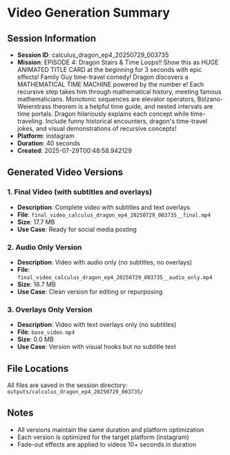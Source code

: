 # Video Generation Summary

## Session Information
- **Session ID**: calculus_dragon_ep4_20250729_003735
- **Mission**: EPISODE 4: Dragon Stairs & Time Loops!! Show this as HUGE ANIMATED TITLE CARD at the beginning for 3 seconds with epic effects! Family Guy time-travel comedy! Dragon discovers a MATHEMATICAL TIME MACHINE powered by the number e! Each recursive step takes him through mathematical history, meeting famous mathematicians. Monotonic sequences are elevator operators, Bolzano-Weierstrass theorem is a helpful time guide, and nested intervals are time portals. Dragon hilariously explains each concept while time-traveling. Include funny historical encounters, dragon's time-travel jokes, and visual demonstrations of recursive concepts!
- **Platform**: instagram
- **Duration**: 40 seconds
- **Created**: 2025-07-29T00:48:58.942129

## Generated Video Versions

### 1. Final Video (with subtitles and overlays)
- **Description**: Complete video with subtitles and text overlays
- **File**: `final_video_calculus_dragon_ep4_20250729_003735__final.mp4`
- **Size**: 17.7 MB
- **Use Case**: Ready for social media posting

### 2. Audio Only Version
- **Description**: Video with audio only (no subtitles, no overlays)
- **File**: `final_video_calculus_dragon_ep4_20250729_003735__audio_only.mp4`
- **Size**: 18.7 MB
- **Use Case**: Clean version for editing or repurposing

### 3. Overlays Only Version
- **Description**: Video with text overlays only (no subtitles)
- **File**: `base_video.mp4`
- **Size**: 0.0 MB
- **Use Case**: Version with visual hooks but no subtitle text

## File Locations
All files are saved in the session directory: `outputs/calculus_dragon_ep4_20250729_003735/`

## Notes
- All versions maintain the same duration and platform optimization
- Each version is optimized for the target platform (instagram)
- Fade-out effects are applied to videos 10+ seconds in duration
